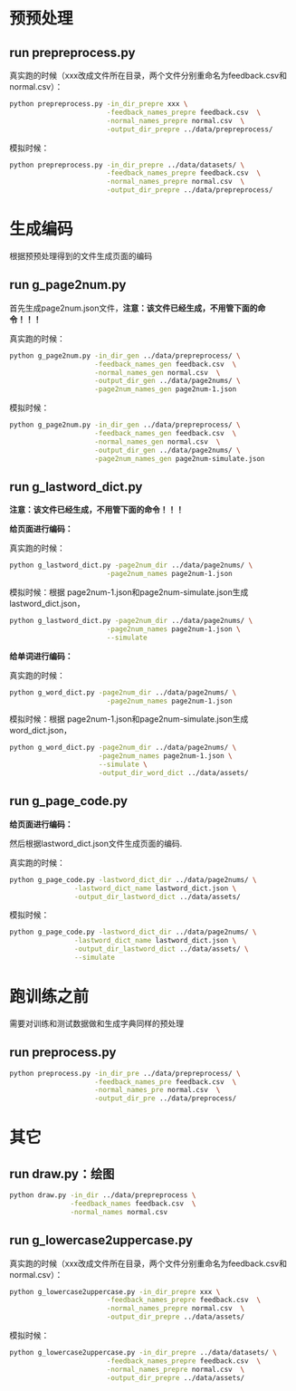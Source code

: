 # 预预处理

## run prepreprocess.py

真实跑的时候（xxx改成文件所在目录，两个文件分别重命名为feedback.csv和normal.csv）：
```bash
python prepreprocess.py -in_dir_prepre xxx \
                        -feedback_names_prepre feedback.csv  \
                        -normal_names_prepre normal.csv  \
                        -output_dir_prepre ../data/prepreprocess/
```

模拟时候：
```bash
python prepreprocess.py -in_dir_prepre ../data/datasets/ \
                        -feedback_names_prepre feedback.csv  \
                        -normal_names_prepre normal.csv  \
                        -output_dir_prepre ../data/prepreprocess/
```


# 生成编码

根据预预处理得到的文件生成页面的编码

## run g_page2num.py

首先生成page2num.json文件，**注意：该文件已经生成，不用管下面的命令！！！**

真实跑的时候：
```bash
python g_page2num.py -in_dir_gen ../data/prepreprocess/ \
                     -feedback_names_gen feedback.csv  \
                     -normal_names_gen normal.csv  \
                     -output_dir_gen ../data/page2nums/ \
                     -page2num_names_gen page2num-1.json
```

模拟时候：
```bash
python g_page2num.py -in_dir_gen ../data/prepreprocess/ \
                     -feedback_names_gen feedback.csv  \
                     -normal_names_gen normal.csv  \
                     -output_dir_gen ../data/page2nums/ \
                     -page2num_names_gen page2num-simulate.json
```

## run g_lastword_dict.py

**注意：该文件已经生成，不用管下面的命令！！！**

**给页面进行编码：**

真实跑的时候：
```bash
python g_lastword_dict.py -page2num_dir ../data/page2nums/ \
                        -page2num_names page2num-1.json
```

模拟时候：根据 page2num-1.json和page2num-simulate.json生成lastword_dict.json，
```bash
python g_lastword_dict.py -page2num_dir ../data/page2nums/ \
                        -page2num_names page2num-1.json \
                        --simulate
```

**给单词进行编码：**

真实跑的时候：
```bash
python g_word_dict.py -page2num_dir ../data/page2nums/ \
                        -page2num_names page2num-1.json
```

模拟时候：根据 page2num-1.json和page2num-simulate.json生成word_dict.json，
```bash
python g_word_dict.py -page2num_dir ../data/page2nums/ \
                      -page2num_names page2num-1.json \
                      --simulate \
                      -output_dir_word_dict ../data/assets/
```

## run g_page_code.py

**给页面进行编码：**

然后根据lastword_dict.json文件生成页面的编码.

真实跑的时候：
```bash
python g_page_code.py -lastword_dict_dir ../data/page2nums/ \
                -lastword_dict_name lastword_dict.json \
                -output_dir_lastword_dict ../data/assets/
```

模拟时候：
```bash
python g_page_code.py -lastword_dict_dir ../data/page2nums/ \
                -lastword_dict_name lastword_dict.json \
                -output_dir_lastword_dict ../data/assets/ \
                --simulate
```

# 跑训练之前

需要对训练和测试数据做和生成字典同样的预处理

## run preprocess.py

```bash
python preprocess.py -in_dir_pre ../data/prepreprocess/ \
                     -feedback_names_pre feedback.csv  \
                     -normal_names_pre normal.csv  \
                     -output_dir_pre ../data/preprocess/
```

# 其它

## run draw.py：绘图

```bash
python draw.py -in_dir ../data/prepreprocess \
               -feedback_names feedback.csv  \
               -normal_names normal.csv
```

## run g_lowercase2uppercase.py

真实跑的时候（xxx改成文件所在目录，两个文件分别重命名为feedback.csv和normal.csv）：
```bash
python g_lowercase2uppercase.py -in_dir_prepre xxx \
                        -feedback_names_prepre feedback.csv  \
                        -normal_names_prepre normal.csv  \
                        -output_dir_prepre ../data/assets/
```

模拟时候：
```bash
python g_lowercase2uppercase.py -in_dir_prepre ../data/datasets/ \
                        -feedback_names_prepre feedback.csv  \
                        -normal_names_prepre normal.csv  \
                        -output_dir_prepre ../data/assets/
```
